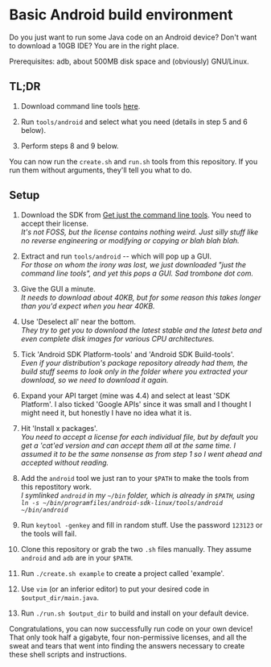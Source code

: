 # Basic Android build environment

Do you just want to run some Java code on an Android device? Don't want to download a 10GB IDE? You are in the right place.

Prerequisites: adb, about 500MB disk space and (obviously) GNU/Linux.

## TL;DR

1. Download command line tools [here](https://developer.android.com/studio/index.html#linux-tools).

2. Run `tools/android` and select what you need (details in step 5 and 6 below).

3. Perform steps 8 and 9 below.

You can now run the `create.sh` and `run.sh` tools from this repository. If you run them without arguments, they'll tell you what to do.

## Setup

1. Download the SDK from [Get just the command line tools](https://developer.android.com/studio/index.html#linux-tools). You need to accept their license.  
   *It's not FOSS, but the license contains nothing weird. Just silly stuff like no reverse engineering or modifying or copying or blah blah blah.*

2. Extract and run `tools/android` -- which will pop up a GUI.  
   *For those on whom the irony was lost, we just downloaded "just the command line tools", and yet this pops a GUI. Sad trombone dot com.*

3. Give the GUI a minute.  
   *It needs to download about 40KB, but for some reason this takes longer than you'd expect when you hear 40KB.*

4. Use 'Deselect all' near the bottom.  
   *They try to get you to download the latest stable and the latest beta and even complete disk images for various CPU architectures.*

5. Tick 'Android SDK Platform-tools' and 'Android SDK Build-tools'.  
   *Even if your distribution's package repository already had them, the build stuff seems to look only in the folder where you extracted your download, so we need to download it again.*

6. Expand your API target (mine was 4.4) and select at least 'SDK Platform'. I also ticked 'Google APIs' since it was small and I thought I might need it, but honestly I have no idea what it is.

7. Hit 'Install x packages'.  
   *You need to accept a license for each individual file, but by default you get a 'cat'ed version and can accept them all at the same time. I assumed it to be the same nonsense as from step 1 so
   I went ahead and accepted without reading.*

8. Add the `android` tool we just ran to your `$PATH` to make the tools from this repostitory work.  
   *I symlinked `android` in my `~/bin` folder, which is already in `$PATH`, using `ln -s ~/bin/programfiles/android-sdk-linux/tools/android ~/bin/android`*

9. Run `keytool -genkey` and fill in random stuff. Use the password `123123` or the tools will fail.

10. Clone this repository or grab the two `.sh` files manually. They assume `android` and `adb` are in your `$PATH`.

11. Run `./create.sh example` to create a project called 'example'.  

12. Use `vim` (or an inferior editor) to put your desired code in `$output_dir/main.java`.

13. Run `./run.sh $output_dir` to build and install on your default device.

Congratulations, you can now successfully run code on your own device! That only took half a gigabyte, four non-permissive licenses, and all the sweat and tears that went into finding the answers
necessary to create these shell scripts and instructions.
